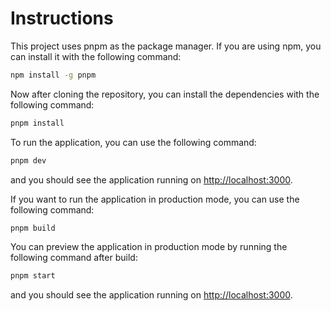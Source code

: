 # Instructions

This project uses pnpm as the package manager. If you are using npm, you can install it with the following command:

```bash
npm install -g pnpm
```

Now after cloning the repository, you can install the dependencies with the following command:

```bash
pnpm install
```

To run the application, you can use the following command:

```bash
pnpm dev
```

and you should see the application running on <http://localhost:3000>.

If you want to run the application in production mode, you can use the following command:

```bash
pnpm build
```

You can preview the application in production mode by running the following command after build:

```bash
pnpm start
```

and you should see the application running on <http://localhost:3000>.
